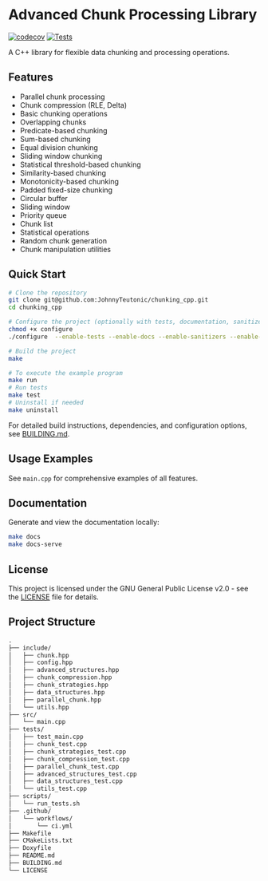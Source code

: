 # Advanced Chunk Processing Library

[![codecov](https://codecov.io/gh/JohnnyTeutonic/chunking_cpp/branch/main/graph/badge.svg)](https://codecov.io/gh/JohnnyTeutonic/chunking_cpp/)
[![Tests](https://github.com/JohnnyTeutonic/chunking_cpp/actions/workflows/test.yml/badge.svg)](https://github.com/JohnnyTeutonic/chunking_cpp/actions/workflows/test.yml)

A C++ library for flexible data chunking and processing operations.

## Features

- Parallel chunk processing
- Chunk compression (RLE, Delta)
- Basic chunking operations
- Overlapping chunks
- Predicate-based chunking
- Sum-based chunking
- Equal division chunking
- Sliding window chunking
- Statistical threshold-based chunking
- Similarity-based chunking
- Monotonicity-based chunking
- Padded fixed-size chunking
- Circular buffer
- Sliding window
- Priority queue
- Chunk list
- Statistical operations
- Random chunk generation
- Chunk manipulation utilities

## Quick Start

```bash
# Clone the repository
git clone git@github.com:JohnnyTeutonic/chunking_cpp.git
cd chunking_cpp

# Configure the project (optionally with tests, documentation, sanitizers, and coverage enabled)
chmod +x configure
./configure  --enable-tests --enable-docs --enable-sanitizers --enable-coverage

# Build the project
make

# To execute the example program
make run
# Run tests
make test
# Uninstall if needed
make uninstall
```

For detailed build instructions, dependencies, and configuration options, see [BUILDING.md](BUILDING.md).

## Usage Examples

See `main.cpp` for comprehensive examples of all features.

## Documentation

Generate and view the documentation locally:

```bash
make docs
make docs-serve
```

## License

This project is licensed under the GNU General Public License v2.0 - see the [LICENSE](LICENSE) file for details.

## Project Structure

```markdown
.
├── include/
│   ├── chunk.hpp
│   ├── config.hpp
│   ├── advanced_structures.hpp
│   ├── chunk_compression.hpp
│   ├── chunk_strategies.hpp
│   ├── data_structures.hpp
│   ├── parallel_chunk.hpp
│   └── utils.hpp
├── src/
│   └── main.cpp
├── tests/
│   ├── test_main.cpp
│   ├── chunk_test.cpp
│   ├── chunk_strategies_test.cpp
│   ├── chunk_compression_test.cpp
│   ├── parallel_chunk_test.cpp
│   ├── advanced_structures_test.cpp
│   ├── data_structures_test.cpp
│   └── utils_test.cpp
├── scripts/
│   └── run_tests.sh
├── .github/
│   └── workflows/
│       └── ci.yml
├── Makefile
├── CMakeLists.txt
├── Doxyfile
├── README.md
├── BUILDING.md
└── LICENSE
```
